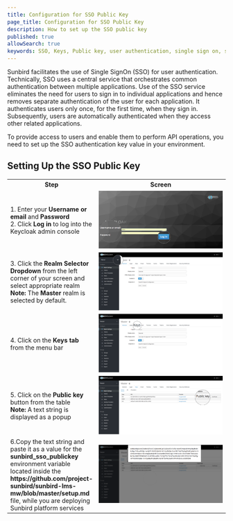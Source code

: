 ```yaml
---
title: Configuration for SSO Public Key 
page_title: Configuration for SSO Public Key 
description: How to set up the SSO public key
published: true
allowSearch: true
keywords: SSO, Keys, Public key, user authentication, single sign on, single signon, singlesignon, sign in
---
```


Sunbird facilitates the use of Single SignOn (SSO) for user authentication. Technically, SSO uses a central service that orchestrates common authentication between multiple applications. Use of the SSO service eliminates the need for users to sign in to individual applications and hence removes separate authentication of the user for each application. It authenticates users only once, for the first time, when they sign in. Subsequently, users are automatically authenticated when they access other related applications. 

To provide access to users and enable them to perform API operations, you need to set up the SSO authentication key value in your environment.

## Setting Up the SSO Public Key

<table>

<tr>
<th style="width:35%;">Step</th>
<th style="width:65%;">Screen</th>
 </tr>
  
<tr>
<td>
1. Enter your <b>Username or email</b> and <b>Password</b><br>
2. Click <b>Log in</b> to log into the Keycloak admin console
</td>
<td><img src="developer-docs/configuring_sunbird/images/keycloak_login.png"></td>
</tr>
 
<tr>
  <td> 
3. Click the <b>Realm Selector Dropdown</b> from the left corner of your screen and select appropriate realm <br>
<b>Note:</b> The <b>Master</b> realm is selected by default.
	</td>
	<td><img src="developer-docs/configuring_sunbird/images/realm_select.png"></td>
	</tr>
	
  <tr>
  <td> 
  4. Click on the <b>Keys tab</b> from the menu bar
  </td>
  <td><img src="developer-docs/configuring_sunbird/images/select_key_tab.png"></td>
  </tr>
  
  <tr>
  <td> 
  5. Click on the <b>Public key</b> button from the table<br>
  <b>Note:</b> A text string is displayed as a popup 
  </td>
  <td>
  <img src="developer-docs/configuring_sunbird/images/public_key_btn.png">
  </td>
  </tr>
  
  <tr>
  <td> 
	  6.Copy the text string and paste it as a value for the <b>sunbird_sso_publickey</b> environment variable located inside the <b> https://github.com/project-sunbird/sunbird-lms-mw/blob/master/setup.md </b> file, while you are deploying Sunbird platform services 
  </td>
  <td><img src="developer-docs/configuring_sunbird/images/copy_token.png"></td>
  </tr>
  
</table>
